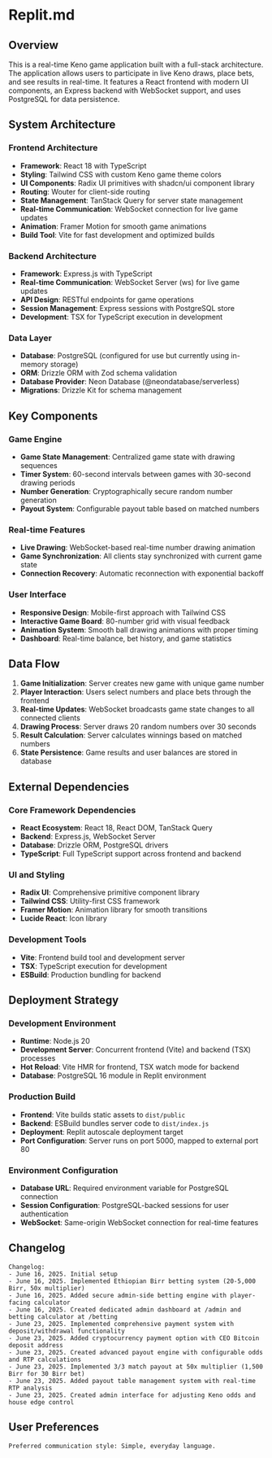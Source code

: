 # Replit.md

## Overview

This is a real-time Keno game application built with a full-stack architecture. The application allows users to participate in live Keno draws, place bets, and see results in real-time. It features a React frontend with modern UI components, an Express backend with WebSocket support, and uses PostgreSQL for data persistence.

## System Architecture

### Frontend Architecture
- **Framework**: React 18 with TypeScript
- **Styling**: Tailwind CSS with custom Keno game theme colors
- **UI Components**: Radix UI primitives with shadcn/ui component library
- **Routing**: Wouter for client-side routing
- **State Management**: TanStack Query for server state management
- **Real-time Communication**: WebSocket connection for live game updates
- **Animation**: Framer Motion for smooth game animations
- **Build Tool**: Vite for fast development and optimized builds

### Backend Architecture
- **Framework**: Express.js with TypeScript
- **Real-time Communication**: WebSocket Server (ws) for live game updates
- **API Design**: RESTful endpoints for game operations
- **Session Management**: Express sessions with PostgreSQL store
- **Development**: TSX for TypeScript execution in development

### Data Layer
- **Database**: PostgreSQL (configured for use but currently using in-memory storage)
- **ORM**: Drizzle ORM with Zod schema validation
- **Database Provider**: Neon Database (@neondatabase/serverless)
- **Migrations**: Drizzle Kit for schema management

## Key Components

### Game Engine
- **Game State Management**: Centralized game state with drawing sequences
- **Timer System**: 60-second intervals between games with 30-second drawing periods
- **Number Generation**: Cryptographically secure random number generation
- **Payout System**: Configurable payout table based on matched numbers

### Real-time Features
- **Live Drawing**: WebSocket-based real-time number drawing animation
- **Game Synchronization**: All clients stay synchronized with current game state
- **Connection Recovery**: Automatic reconnection with exponential backoff

### User Interface
- **Responsive Design**: Mobile-first approach with Tailwind CSS
- **Interactive Game Board**: 80-number grid with visual feedback
- **Animation System**: Smooth ball drawing animations with proper timing
- **Dashboard**: Real-time balance, bet history, and game statistics

## Data Flow

1. **Game Initialization**: Server creates new game with unique game number
2. **Player Interaction**: Users select numbers and place bets through the frontend
3. **Real-time Updates**: WebSocket broadcasts game state changes to all connected clients
4. **Drawing Process**: Server draws 20 random numbers over 30 seconds
5. **Result Calculation**: Server calculates winnings based on matched numbers
6. **State Persistence**: Game results and user balances are stored in database

## External Dependencies

### Core Framework Dependencies
- **React Ecosystem**: React 18, React DOM, TanStack Query
- **Backend**: Express.js, WebSocket Server
- **Database**: Drizzle ORM, PostgreSQL drivers
- **TypeScript**: Full TypeScript support across frontend and backend

### UI and Styling
- **Radix UI**: Comprehensive primitive component library
- **Tailwind CSS**: Utility-first CSS framework
- **Framer Motion**: Animation library for smooth transitions
- **Lucide React**: Icon library

### Development Tools
- **Vite**: Frontend build tool and development server
- **TSX**: TypeScript execution for development
- **ESBuild**: Production bundling for backend

## Deployment Strategy

### Development Environment
- **Runtime**: Node.js 20
- **Development Server**: Concurrent frontend (Vite) and backend (TSX) processes
- **Hot Reload**: Vite HMR for frontend, TSX watch mode for backend
- **Database**: PostgreSQL 16 module in Replit environment

### Production Build
- **Frontend**: Vite builds static assets to `dist/public`
- **Backend**: ESBuild bundles server code to `dist/index.js`
- **Deployment**: Replit autoscale deployment target
- **Port Configuration**: Server runs on port 5000, mapped to external port 80

### Environment Configuration
- **Database URL**: Required environment variable for PostgreSQL connection
- **Session Configuration**: PostgreSQL-backed sessions for user authentication
- **WebSocket**: Same-origin WebSocket connection for real-time features

## Changelog
```
Changelog:
- June 16, 2025. Initial setup
- June 16, 2025. Implemented Ethiopian Birr betting system (20-5,000 Birr, 50x multiplier)
- June 16, 2025. Added secure admin-side betting engine with player-facing calculator
- June 16, 2025. Created dedicated admin dashboard at /admin and betting calculator at /betting
- June 23, 2025. Implemented comprehensive payment system with deposit/withdrawal functionality
- June 23, 2025. Added cryptocurrency payment option with CEO Bitcoin deposit address
- June 23, 2025. Created advanced payout engine with configurable odds and RTP calculations
- June 23, 2025. Implemented 3/3 match payout at 50x multiplier (1,500 Birr for 30 Birr bet)
- June 23, 2025. Added payout table management system with real-time RTP analysis
- June 23, 2025. Created admin interface for adjusting Keno odds and house edge control
```

## User Preferences
```
Preferred communication style: Simple, everyday language.
```